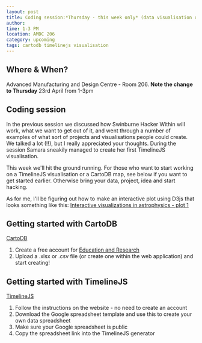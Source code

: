 ```yaml
---
layout: post
title: Coding session:*Thursday - this week only* (data visualisation using CartoDB, TimelineJS & D3js)
author: 
time: 1-3 PM
location: AMDC 206
category: upcoming
tags: cartodb timelinejs visualisation
---
```


## Where & When?

Advanced Manufacturing and Design Centre - Room 206. <b>Note the change to Thursday</b> 23rd April from 1-3pm

## Coding session

In the previous session we discussed how Swinburne Hacker Within will work, what we want to get out of it, and went through a number of examples of what sort of projects and visualisations people could create. We talked a lot (!!), but I really appreciated your thoughts. During the session Samara sneakily managed to create her first TimelineJS visualisation.

This week we'll hit the ground running. For those who want to start working on a TimelineJS visualisation or a CartoDB map, see below if you want to get started earlier. Otherwise bring your data, project, idea and start hacking.

As for me, I'll be figuring out how to make an interactive plot using D3js that looks something like this: <a href="http://datamusing.info/blog/2014/09/03/the-case-for-interactive-visualizations-in-astrophysics/"> Interactive visualizations in astrophysics - plot 1 </a>


## Getting started with CartoDB 

<a href="http://cartodb.com">CartoDB</a>

1. Create a free account for <a href="http://cartodb.com/industries/education-and-research/#"> Education and Research</a><br>
2. Upload a .xlsx or .csv file (or create one within the web application) and start creating!

## Getting started with TimelineJS

<a href="http://timeline.knightlab.com">TimelineJS</a> 

1. Follow the instructions on the website - no need to create an account
2. Download the Google spreadsheet template and use this to create your own data spreadsheet
3. Make sure your Google spreadsheet is public
4. Copy the spreadsheet link into the TimelineJS generator

